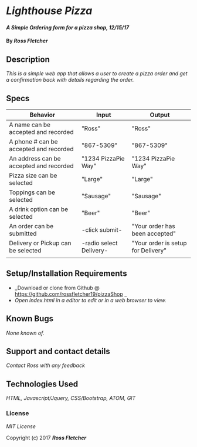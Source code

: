 # _Lighthouse Pizza_

#### _A Simple Ordering form for a pizza shop, 12/15/17_

#### By _**Ross Fletcher**_

## Description

_This is a simple web app that allows a user to create a pizza order and get a confirmation back with details regarding the order._

## Specs

|  Behavior |  Input |  Output |
|---|---|---|
|  A name can be accepted and recorded | "Ross"  | "Ross"  |
|  A phone # can be accepted and recorded  |  "867-5309" | "867-5309"  |
|  An address can be accepted and recorded |  "1234 PizzaPie Way" | "1234 PizzaPie Way"  |
|  Pizza size can be selected | "Large"  | "Large"  |
|  Toppings can be selected |  "Sausage" | "Sausage"  |
|  A drink option can be selected | "Beer"  | "Beer"  |
|  An order can be submitted |  -click submit- | "Your order has been accepted"  |
|  Delivery or Pickup can be selected | -radio select Delivery-  | "Your order is setup for Delivery"  |
|   |   |   ||

## Setup/Installation Requirements

* _Download or clone from Github @ https://github.com/rossfletcher19/pizzaShop _
* _Open index.html in a editor to edit or in a web browser to view._

## Known Bugs

_None known of._

## Support and contact details

_Contact Ross with any feedback_

## Technologies Used

_HTML, Javascript/Jquery, CSS/Bootstrap, ATOM, GIT_

### License

*MIT License*

Copyright (c) 2017 **_Ross Fletcher_**
